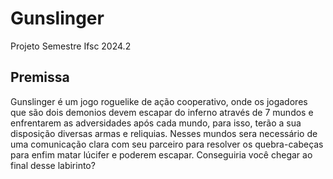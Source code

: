 # Gunslinger

Projeto Semestre Ifsc 2024.2
## Premissa

Gunslinger é um jogo roguelike de ação cooperativo, onde os jogadores que são dois demonios devem escapar do inferno através de 7 mundos e enfrentarem as adversidades após cada mundo, para isso, terão a sua disposição diversas armas e reliquias. Nesses mundos sera necessário de uma comunicação clara com seu parceiro para resolver os quebra-cabeças para enfim matar lúcifer e poderem escapar. Conseguiria você chegar ao final desse labirinto?
